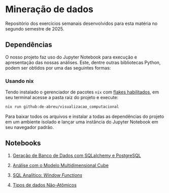 # Mineração de dados

Repositório dos exercícios semanais desenvolvidos para esta matéria no segundo
semestre de 2025.

## Dependências

O nosso projeto faz uso do Jupyter Notebook para execução e apresentação das
nossas análises. Este, dentre outras bibliotecas Python, podem ser obtidos por
uma das seguintes formas:

### Usando nix

Tendo instalado o gerenciador de pacotes `nix` com
[flakes habilitados](https://nixos.wiki/wiki/flakes), em seu terminal acesse a
pasta raiz do projeto e execute:

```bash
nix run github:de-abreu/visualizacao_computacional
```

Para baixar todos os arquivos e instalar a todas as dependências do projeto em
um ambiente isolado e lançar uma instância do Jupyter Notebook em seu navegador
padrão.

## Notebooks

1. [Geração de Banco de Dados com SQLalchemy e PostgreSQL](https://github.com/de-abreu/data-mining/blob/main/notebooks/01%20-%20Prepara%C3%A7%C3%A3o%20de%20dados/Gera%C3%A7%C3%A3o%20de%20Banco%20de%20Dados%20com%20SQLalchemy%20e%20PostgreSQL.ipynb)

2. [Análise com o Modelo Multidimensional Cube](https://github.com/de-abreu/data-mining/blob/main/02%20-%20Modelo%20multidimensional%3A%20Cube/An%C3%A1lise%20com%20o%20Modelo%20Multidimensional%20Cube.ipynb)

3. [SQL Analítico: _Window Functions_](https://github.com/de-abreu/data-mining/blob/main/notebooks/03%20-%20SQL-Analitico-Window-Functions/analise_colesterol.ipynb)

4. [Tipos de dados Não-Atômicos](https://github.com/de-abreu/data-mining/blob/main/notebooks/04%20-%20Tipos%20de%20dados%20n%C3%A3o-at%C3%B4micos/Tipos%20de%20dados%20n%C3%A3o-at%C3%B4micos.ipynb)
